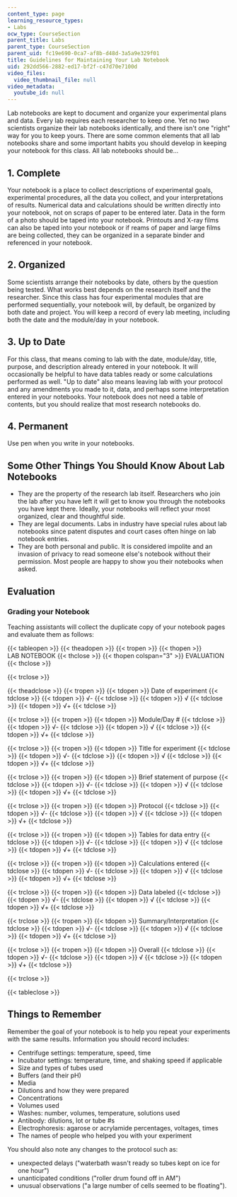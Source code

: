 ```yaml
---
content_type: page
learning_resource_types:
- Labs
ocw_type: CourseSection
parent_title: Labs
parent_type: CourseSection
parent_uid: fc19e690-0ca7-af8b-d48d-3a5a9e329f01
title: Guidelines for Maintaining Your Lab Notebook
uid: 292dd566-2882-ed17-bf2f-c47d70e7100d
video_files:
  video_thumbnail_file: null
video_metadata:
  youtube_id: null
---
```


Lab notebooks are kept to document and organize your experimental plans and data. Every lab requires each researcher to keep one. Yet no two scientists organize their lab notebooks identically, and there isn't one "right" way for you to keep yours. There are some common elements that all lab notebooks share and some important habits you should develop in keeping your notebook for this class. All lab notebooks should be...

1\. Complete
------------

Your notebook is a place to collect descriptions of experimental goals, experimental procedures, all the data you collect, and your interpretations of results. Numerical data and calculations should be written directly into your notebook, not on scraps of paper to be entered later. Data in the form of a photo should be taped into your notebook. Printouts and X-ray films can also be taped into your notebook or if reams of paper and large films are being collected, they can be organized in a separate binder and referenced in your notebook.

2\. Organized
-------------

Some scientists arrange their notebooks by date, others by the question being tested. What works best depends on the research itself and the researcher. Since this class has four experimental modules that are performed sequentially, your notebook will, by default, be organized by both date and project. You will keep a record of every lab meeting, including both the date and the module/day in your notebook.

3\. Up to Date
--------------

For this class, that means coming to lab with the date, module/day, title, purpose, and description already entered in your notebook. It will occasionally be helpful to have data tables ready or some calculations performed as well. "Up to date" also means leaving lab with your protocol and any amendments you made to it, data, and perhaps some interpretation entered in your notebooks. Your notebook does not need a table of contents, but you should realize that most research notebooks do.

4\. Permanent
-------------

Use pen when you write in your notebooks.

Some Other Things You Should Know About Lab Notebooks
-----------------------------------------------------

*   They are the property of the research lab itself. Researchers who join the lab after you have left it will get to know you through the notebooks you have kept there. Ideally, your notebooks will reflect your most organized, clear and thoughtful side.
*   They are legal documents. Labs in industry have special rules about lab notebooks since patent disputes and court cases often hinge on lab notebook entries.
*   They are both personal and public. It is considered impolite and an invasion of privacy to read someone else's notebook without their permission. Most people are happy to show you their notebooks when asked.

Evaluation
----------

### Grading your Notebook

Teaching assistants will collect the duplicate copy of your notebook pages and evaluate them as follows:

{{< tableopen >}}
{{< theadopen >}}
{{< tropen >}}
{{< thopen >}}
LAB NOTEBOOK
{{< thclose >}}
{{< thopen colspan="3" >}}
EVALUATION
{{< thclose >}}

{{< trclose >}}

{{< theadclose >}}
{{< tropen >}}
{{< tdopen >}}
Date of experiment
{{< tdclose >}}
{{< tdopen >}}
√-
{{< tdclose >}}
{{< tdopen >}}
√
{{< tdclose >}}
{{< tdopen >}}
√+
{{< tdclose >}}

{{< trclose >}}
{{< tropen >}}
{{< tdopen >}}
Module/Day #
{{< tdclose >}}
{{< tdopen >}}
√-
{{< tdclose >}}
{{< tdopen >}}
√
{{< tdclose >}}
{{< tdopen >}}
√+
{{< tdclose >}}

{{< trclose >}}
{{< tropen >}}
{{< tdopen >}}
Title for experiment
{{< tdclose >}}
{{< tdopen >}}
√-
{{< tdclose >}}
{{< tdopen >}}
√
{{< tdclose >}}
{{< tdopen >}}
√+
{{< tdclose >}}

{{< trclose >}}
{{< tropen >}}
{{< tdopen >}}
Brief statement of purpose
{{< tdclose >}}
{{< tdopen >}}
√-
{{< tdclose >}}
{{< tdopen >}}
√
{{< tdclose >}}
{{< tdopen >}}
√+
{{< tdclose >}}

{{< trclose >}}
{{< tropen >}}
{{< tdopen >}}
Protocol
{{< tdclose >}}
{{< tdopen >}}
√-
{{< tdclose >}}
{{< tdopen >}}
√
{{< tdclose >}}
{{< tdopen >}}
√+
{{< tdclose >}}

{{< trclose >}}
{{< tropen >}}
{{< tdopen >}}
Tables for data entry
{{< tdclose >}}
{{< tdopen >}}
√-
{{< tdclose >}}
{{< tdopen >}}
√
{{< tdclose >}}
{{< tdopen >}}
√+
{{< tdclose >}}

{{< trclose >}}
{{< tropen >}}
{{< tdopen >}}
Calculations entered
{{< tdclose >}}
{{< tdopen >}}
√-
{{< tdclose >}}
{{< tdopen >}}
√
{{< tdclose >}}
{{< tdopen >}}
√+
{{< tdclose >}}

{{< trclose >}}
{{< tropen >}}
{{< tdopen >}}
Data labeled
{{< tdclose >}}
{{< tdopen >}}
√-
{{< tdclose >}}
{{< tdopen >}}
√
{{< tdclose >}}
{{< tdopen >}}
√+
{{< tdclose >}}

{{< trclose >}}
{{< tropen >}}
{{< tdopen >}}
Summary/Interpretation
{{< tdclose >}}
{{< tdopen >}}
√-
{{< tdclose >}}
{{< tdopen >}}
√
{{< tdclose >}}
{{< tdopen >}}
√+
{{< tdclose >}}

{{< trclose >}}
{{< tropen >}}
{{< tdopen >}}
Overall
{{< tdclose >}}
{{< tdopen >}}
√-
{{< tdclose >}}
{{< tdopen >}}
√
{{< tdclose >}}
{{< tdopen >}}
√+
{{< tdclose >}}

{{< trclose >}}

{{< tableclose >}}

Things to Remember
------------------

Remember the goal of your notebook is to help you repeat your experiments with the same results. Information you should record includes:

*   Centrifuge settings: temperature, speed, time
*   Incubator settings: temperature, time, and shaking speed if applicable
*   Size and types of tubes used
*   Buffers (and their pH)
*   Media
*   Dilutions and how they were prepared
*   Concentrations
*   Volumes used
*   Washes: number, volumes, temperature, solutions used
*   Antibody: dilutions, lot or tube #s
*   Electrophoresis: agarose or acrylamide percentages, voltages, times
*   The names of people who helped you with your experiment

You should also note any changes to the protocol such as:

*   unexpected delays ("waterbath wasn't ready so tubes kept on ice for one hour")
*   unanticipated conditions ("roller drum found off in AM")
*   unusual observations ("a large number of cells seemed to be floating").